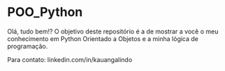 # POO_Python

Olá, tudo bem!?
O objetivo deste repositório é a de mostrar a você o meu conhecimento em Python Orientado a Objetos e a minha lógica de programação.


Para contato: linkedin.com/in/kauangalindo
